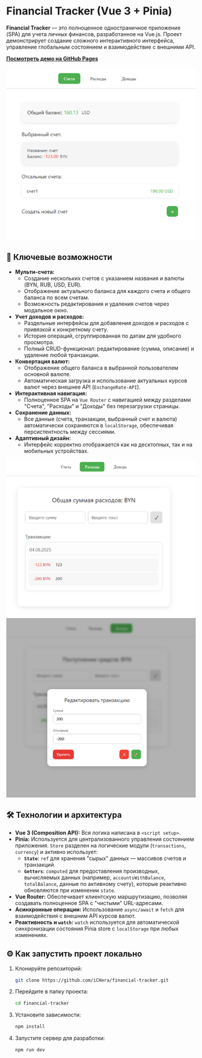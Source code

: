 # Financial Tracker (Vue 3 + Pinia)

**Financial Tracker** — это полноценное одностраничное приложение (SPA) для учета личных финансов, разработанное на Vue.js. Проект демонстрирует создание сложного интерактивного интерфейса, управление глобальным состоянием и взаимодействие с внешними API.

**[Посмотреть демо на GitHub Pages](https://ichera.github.io/financial-tracker/)**

![Скриншот дашборда счетов](screenshots/4.png)


## 🚀 Ключевые возможности

*   **Мульти-счета:**
    *   Создание нескольких счетов с указанием названия и валюты (BYN, RUB, USD, EUR).
    *   Отображение актуального баланса для каждого счета и общего баланса по всем счетам.
    *   Возможность редактирования и удаления счетов через модальное окно.
*   **Учет доходов и расходов:**
    *   Раздельные интерфейсы для добавления доходов и расходов с привязкой к конкретному счету.
    *   История операций, сгруппированная по датам для удобного просмотра.
    *   Полный CRUD-функционал: редактирование (сумма, описание) и удаление любой транзакции.
*   **Конвертация валют:**
    *   Отображение общего баланса в выбранной пользователем основной валюте.
    *   Автоматическая загрузка и использование актуальных курсов валют через внешнее API (`ExchangeRate-API`).
*   **Интерактивная навигация:**
    *   Полноценное SPA на `Vue Router` с навигацией между разделами "Счета", "Расходы" и "Доходы" без перезагрузки страницы.
*   **Сохранение данных:**
    *   Все данные (счета, транзакции, выбранный счет и валюта) автоматически сохраняются в `localStorage`, обеспечивая персистентность между сессиями.
*   **Адаптивный дизайн:**
    *   Интерфейс корректно отображается как на десктопных, так и на мобильных устройствах.

![Скриншот списка транзакций](screenshots/5.png)
![Скриншот дашборда счетов](screenshots/6.png)

## 🛠️ Технологии и архитектура


*   **Vue 3 (Composition API):** Вся логика написана в `<script setup>`.
*   **Pinia:** Используется для централизованного управления состоянием приложения. `Store` разделен на логические модули (`transactions`, `currency`) и активно использует:
    *   **`State`**: `ref` для хранения "сырых" данных — массивов счетов и транзакций.
    *   **`Getters`**: `computed` для предоставления производных, вычисляемых данных (например, `accountsWithBalance`, `totalBalance`, данные по активному счету), которые реактивно обновляются при изменении `state`.
*   **Vue Router:** Обеспечивает клиентскую маршрутизацию, позволяя создавать полноценное SPA с "чистыми" URL-адресами.
*   **Асинхронные операции:** Использование `async/await` и `fetch` для взаимодействия с внешним API курсов валют.
*   **Реактивность и `watch`:** `watch` используется для автоматической синхронизации состояния Pinia store с `localStorage` при любых изменениях.

## ⚙️ Как запустить проект локально

1.  Клонируйте репозиторий:
    ```bash
    git clone https://github.com/iCHera/financial-tracker.git
    ```

2.  Перейдите в папку проекта:
    ```bash
    cd financial-tracker
    ```

3.  Установите зависимости:
    ```bash
    npm install
    ```

4.  Запустите сервер для разработки:
    ```bash
    npm run dev
    ```
